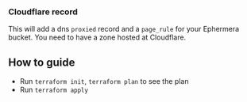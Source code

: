 ### Cloudflare record 

This will add a dns `proxied` record and a `page_rule` for your Ephermera bucket. You need to have a zone hosted at Cloudflare.

## How to guide

- Run `terraform init`, `terraform plan` to see the plan
- Run `terraform apply`
